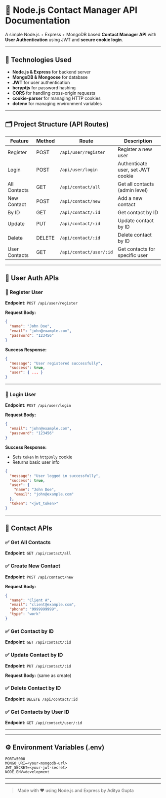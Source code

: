 # 📄 Node.js Contact Manager API Documentation

A simple Node.js + Express + MongoDB based **Contact Manager API** with **User Authentication** using JWT and **secure cookie login**.

---

## 🚀 Technologies Used

* **Node.js & Express** for backend server
* **MongoDB & Mongoose** for database
* **JWT** for user authentication
* **bcryptjs** for password hashing
* **CORS** for handling cross-origin requests
* **cookie-parser** for managing HTTP cookies
* **dotenv** for managing environment variables

---

## 🗂️ Project Structure (API Routes)

| Feature       | Method | Route                   | Description                       |
| ------------- | ------ | ----------------------- | --------------------------------- |
| Register      | POST   | `/api/user/register`    | Register a new user               |
| Login         | POST   | `/api/user/login`       | Authenticate user, set JWT cookie |
| All Contacts  | GET    | `/api/contact/all`      | Get all contacts (admin level)    |
| New Contact   | POST   | `/api/contact/new`      | Add a new contact                 |
| By ID         | GET    | `/api/contact/:id`      | Get contact by ID                 |
| Update        | PUT    | `/api/contact/:id`      | Update contact by ID              |
| Delete        | DELETE | `/api/contact/:id`      | Delete contact by ID              |
| User Contacts | GET    | `/api/contact/user/:id` | Get contacts for specific user    |

---

## 🔐 User Auth APIs

### 📌 Register User

**Endpoint:** `POST /api/user/register`

**Request Body:**

```json
{
  "name": "John Doe",
  "email": "john@example.com",
  "password": "123456"
}
```

**Success Response:**

```json
{
  "message": "User registered successfully",
  "success": true,
  "user": { ... }
}
```

---

### 📌 Login User

**Endpoint:** `POST /api/user/login`

**Request Body:**

```json
{
  "email": "john@example.com",
  "password": "123456"
}
```

**Success Response:**

* Sets `token` in `httpOnly` cookie
* Returns basic user info

```json
{
  "message": "User logged in successfully",
  "success": true,
  "user": {
    "name": "John Doe",
    "email": "john@example.com"
  },
  "token": "<jwt_token>"
}
```

---

## 📇 Contact APIs

### ✅ Get All Contacts

**Endpoint:** `GET /api/contact/all`

### ✅ Create New Contact

**Endpoint:** `POST /api/contact/new`

**Request Body:**

```json
{
  "name": "Client A",
  "email": "client@example.com",
  "phone": "9999999999",
  "type": "work"
}
```

### ✅ Get Contact by ID

**Endpoint:** `GET /api/contact/:id`

### ✅ Update Contact by ID

**Endpoint:** `PUT /api/contact/:id`

**Request Body:** (same as create)

### ✅ Delete Contact by ID

**Endpoint:** `DELETE /api/contact/:id`

### ✅ Get Contacts by User ID

**Endpoint:** `GET /api/contact/user/:id`

---


---

## ⚙️ Environment Variables (.env)

```env
PORT=5000
MONGO_URI=<your-mongodb-url>
JWT_SECRET=<your-jwt-secret>
NODE_ENV=development
```
---

---

> Made with ❤️ using Node.js and Express by Aditya Gupta 

